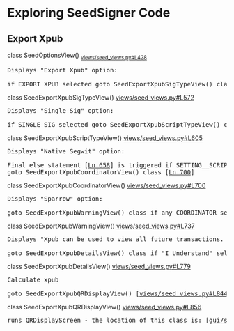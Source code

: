# Exploring SeedSigner Code

## Export Xpub

class SeedOptionsView() <sub>[views/seed_views.py#L428](https://github.com/SeedSigner/seedsigner/blob/dev/src/seedsigner/views/seed_views.py#L428)</sub>
<pre>
Displays "Export Xpub" option:

if EXPORT_XPUB selected goto SeedExportXpubSigTypeView() class [<a href="https://github.com/SeedSigner/seedsigner/blob/dev/src/seedsigner/views/seed_views.py#L514">Ln 514</a>]
</pre>


class SeedExportXpubSigTypeView() [views/seed_views.py#L572](https://github.com/SeedSigner/seedsigner/blob/dev/src/seedsigner/views/seed_views.py#L572)
<pre>
Displays "Single Sig" option:

if SINGLE_SIG selected goto SeedExportXpubScriptTypeView() class [<a href="https://github.com/SeedSigner/seedsigner/blob/dev/src/seedsigner/views/seed_views.py#L597">Ln 597</a>]
</pre>


class SeedExportXpubScriptTypeView() [views/seed_views.py#L605](https://github.com/SeedSigner/seedsigner/blob/dev/src/seedsigner/views/seed_views.py#L605)
<pre>
Displays "Native Segwit" option:

Final else statement [<a href="https://github.com/SeedSigner/seedsigner/blob/dev/src/seedsigner/views/seed_views.py#L658">Ln 658</a>] is triggered if SETTING__SCRIPT_TYPES == "Native Segwit"
goto SeedExportXpubCoordinatorView() class [<a href="https://github.com/SeedSigner/seedsigner/blob/dev/src/seedsigner/views/seed_views.py#L700">Ln 700</a>]
</pre>


class SeedExportXpubCoordinatorView() [views/seed_views.py#L700](https://github.com/SeedSigner/seedsigner/blob/dev/src/seedsigner/views/seed_views.py#L700)
<pre>
Displays "Sparrow" option:

goto SeedExportXpubWarningView() class if any COORDINATOR select ("BlueWallet", "Nunchuk", "Sparrow" etc) [<a href="https://github.com/SeedSigner/seedsigner/blob/dev/src/seedsigner/views/seed_views.py#L730">Ln 730</a>]
</pre>


class SeedExportXpubWarningView() [views/seed_views.py#L737](https://github.com/SeedSigner/seedsigner/blob/dev/src/seedsigner/views/seed_views.py#L737)
<pre>
Displays "Xpub can be used to view all future transactions. I Understand" option:

goto SeedExportXpubDetailsView() class if "I Understand" selected [<a href="https://github.com/SeedSigner/seedsigner/blob/dev/src/seedsigner/views/seed_views.py#L770">Ln 770</a>]
</pre>


class SeedExportXpubDetailsView() [views/seed_views.py#L779](https://github.com/SeedSigner/seedsigner/blob/dev/src/seedsigner/views/seed_views.py#L779)
<pre>
Calculate xpub

goto SeedExportXpubQRDisplayView() [<a href="https://github.com/SeedSigner/seedsigner/blob/dev/src/seedsigner/views/seed_views.py#L844">views/seed_views.py#L844</a>]
</pre>


class SeedExportXpubQRDisplayView() [views/seed_views.py#L856](https://github.com/SeedSigner/seedsigner/blob/dev/src/seedsigner/views/seed_views.py#L856)
<pre>
runs QRDisplayScreen - the location of this class is: [<a href="https://github.com/SeedSigner/seedsigner/blob/dev/src/seedsigner/gui/screens/screen.py#L659">gui/screens/screen.py#L659</a>]
</pre>

<!--
<a href=""></a>
-->